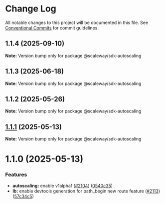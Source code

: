 # Change Log

All notable changes to this project will be documented in this file.
See [Conventional Commits](https://conventionalcommits.org) for commit guidelines.

## 1.1.4 (2025-09-10)

**Note:** Version bump only for package @scaleway/sdk-autoscaling

## 1.1.3 (2025-06-18)

**Note:** Version bump only for package @scaleway/sdk-autoscaling

## 1.1.2 (2025-05-26)

**Note:** Version bump only for package @scaleway/sdk-autoscaling

## [1.1.1](https://github.com/scaleway/scaleway-sdk-js/compare/@scaleway/sdk-autoscaling@1.1.0...@scaleway/sdk-autoscaling@1.1.1) (2025-05-13)

**Note:** Version bump only for package @scaleway/sdk-autoscaling

# 1.1.0 (2025-05-13)

### Features

- **autoscaling:** enable v1alpha1 ([#2104](https://github.com/scaleway/scaleway-sdk-js/issues/2104)) ([0540c35](https://github.com/scaleway/scaleway-sdk-js/commit/0540c35ffc94762eca86d6e31abf37b7653d68d8))
- **lb:** enable devtools generation for path_begin new route feature ([#2113](https://github.com/scaleway/scaleway-sdk-js/issues/2113)) ([57c34c5](https://github.com/scaleway/scaleway-sdk-js/commit/57c34c58185ac4193269d0be66ec8930884520f2))
